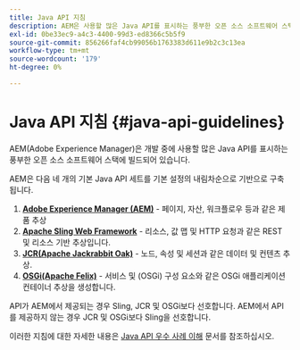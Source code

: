 ```yaml
---
title: Java API 지침
description: AEM은 사용할 많은 Java API를 표시하는 풍부한 오픈 소스 소프트웨어 스택을 기반으로 구축됩니다.
exl-id: 0be33ec9-a4c3-4400-99d3-ed8366c5b5f9
source-git-commit: 856266faf4cb99056b1763383d611e9b2c3c13ea
workflow-type: tm+mt
source-wordcount: '179'
ht-degree: 0%

---
```


# Java API 지침 {#java-api-guidelines}

AEM(Adobe Experience Manager)은 개발 중에 사용할 많은 Java API를 표시하는 풍부한 오픈 소스 소프트웨어 스택에 빌드되어 있습니다.

AEM은 다음 네 개의 기본 Java API 세트를 기본 설정의 내림차순으로 기반으로 구축됩니다.

1. **[Adobe Experience Manager (AEM)](https://experienceleague.adobe.com/docs/experience-manager-cloud-service-javadoc/index.html)**  - 페이지, 자산, 워크플로우 등과 같은 제품 추상
1. **[Apache Sling Web Framework](https://sling.apache.org/apidocs/sling11/)**  - 리소스, 값 맵 및 HTTP 요청과 같은 REST 및 리소스 기반 추상입니다.
1. **[JCR(Apache Jackrabbit Oak)](http://jackrabbit.apache.org/oak/docs/oak_api/overview.html)**  - 노드, 속성 및 세션과 같은 데이터 및 컨텐츠 추상.
1. **[OSGi(Apache Felix)](https://felix.apache.org)**  - 서비스 및 (OSGi) 구성 요소와 같은 OSGi 애플리케이션 컨테이너 추상을 생성합니다.

API가 AEM에서 제공되는 경우 Sling, JCR 및 OSGi보다 선호합니다. AEM에서 API를 제공하지 않는 경우 JCR 및 OSGi보다 Sling을 선호합니다.

이러한 지침에 대한 자세한 내용은 [Java API 우수 사례 이해](https://experienceleague.adobe.com/docs/experience-manager-learn/foundation/development/understand-java-api-best-practices.html) 문서를 참조하십시오.

